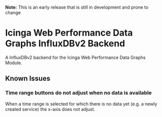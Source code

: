 **Note:** This is an early release that is still in development and prone to change

# Icinga Web Performance Data Graphs InfluxDBv2 Backend

A InfluxDBv2 backend for the Icinga Web Performance Data Graphs Module.

## Known Issues

### Time range buttons do not adjust when no data is available

When a time range is selected for which there is no data yet
(e.g. a newly created service) the x-axis does not adjust.
